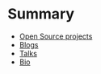 # Summary

- [Open Source projects](./oss.md)
- [Blogs](./blogs.md)
- [Talks](./talks.md)
- [Bio](./bio.md)
